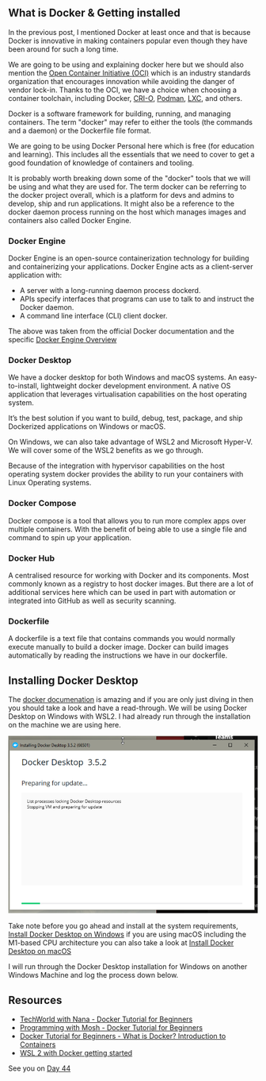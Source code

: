## What is Docker & Getting installed

In the previous post, I mentioned Docker at least once and that is because Docker is innovative in making containers popular even though they have been around for such a long time.

We are going to be using and explaining docker here but we should also mention the [Open Container Initiative (OCI)](https://www.opencontainers.org/) which is an industry standards organization that encourages innovation while avoiding the danger of vendor lock-in. Thanks to the OCI, we have a choice when choosing a container toolchain, including Docker, [CRI-O](https://cri-o.io/), [Podman](http://podman.io/), [LXC](https://linuxcontainers.org/), and others.

Docker is a software framework for building, running, and managing containers. The term "docker" may refer to either the tools (the commands and a daemon) or the Dockerfile file format.

We are going to be using Docker Personal here which is free (for education and learning). This includes all the essentials that we need to cover to get a good foundation of knowledge of containers and tooling.

It is probably worth breaking down some of the "docker" tools that we will be using and what they are used for. The term docker can be referring to the docker project overall, which is a platform for devs and admins to develop, ship and run applications. It might also be a reference to the docker daemon process running on the host which manages images and containers also called Docker Engine.

### Docker Engine

Docker Engine is an open-source containerization technology for building and containerizing your applications. Docker Engine acts as a client-server application with:

- A server with a long-running daemon process dockerd.
- APIs specify interfaces that programs can use to talk to and instruct the Docker daemon.
- A command line interface (CLI) client docker.

The above was taken from the official Docker documentation and the specific [Docker Engine Overview](https://docs.docker.com/engine/)

### Docker Desktop

We have a docker desktop for both Windows and macOS systems. An easy-to-install, lightweight docker development environment. A native OS application that leverages virtualisation capabilities on the host operating system.

It’s the best solution if you want to build, debug, test, package, and ship Dockerized applications on Windows or macOS.

On Windows, we can also take advantage of WSL2 and Microsoft Hyper-V. We will cover some of the WSL2 benefits as we go through.

Because of the integration with hypervisor capabilities on the host operating system docker provides the ability to run your containers with Linux Operating systems.

### Docker Compose

Docker compose is a tool that allows you to run more complex apps over multiple containers. With the benefit of being able to use a single file and command to spin up your application.

### Docker Hub

A centralised resource for working with Docker and its components. Most commonly known as a registry to host docker images. But there are a lot of additional services here which can be used in part with automation or integrated into GitHub as well as security scanning.

### Dockerfile

A dockerfile is a text file that contains commands you would normally execute manually to build a docker image. Docker can build images automatically by reading the instructions we have in our dockerfile.

## Installing Docker Desktop

The [docker documenation](https://docs.docker.com/engine/install/) is amazing and if you are only just diving in then you should take a look and have a read-through. We will be using Docker Desktop on Windows with WSL2. I had already run through the installation on the machine we are using here.

![](Images/Day43_Containers1.png)

Take note before you go ahead and install at the system requirements, [Install Docker Desktop on Windows](https://docs.docker.com/desktop/windows/install/) if you are using macOS including the M1-based CPU architecture you can also take a look at [Install Docker Desktop on macOS](https://docs.docker.com/desktop/mac/install/)

I will run through the Docker Desktop installation for Windows on another Windows Machine and log the process down below.

## Resources

- [TechWorld with Nana - Docker Tutorial for Beginners](https://www.youtube.com/watch?v=3c-iBn73dDE)
- [Programming with Mosh - Docker Tutorial for Beginners](https://www.youtube.com/watch?v=pTFZFxd4hOI)
- [Docker Tutorial for Beginners - What is Docker? Introduction to Containers](https://www.youtube.com/watch?v=17Bl31rlnRM&list=WL&index=128&t=61s)
- [WSL 2 with Docker getting started](https://www.youtube.com/watch?v=5RQbdMn04Oc)

See you on [Day 44](day44.md)
